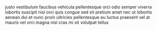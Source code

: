 justo vestibulum faucibus vehicula pellentesque orci odio semper viverra
lobortis suscipit nisi orci quis congue sed sit pretium amet nec ut lobortis
aenean dui et nunc proin ultricies pellentesque eu luctus praesent vel at
mauris vel orci magna nisl cras mi sit volutpat tellus